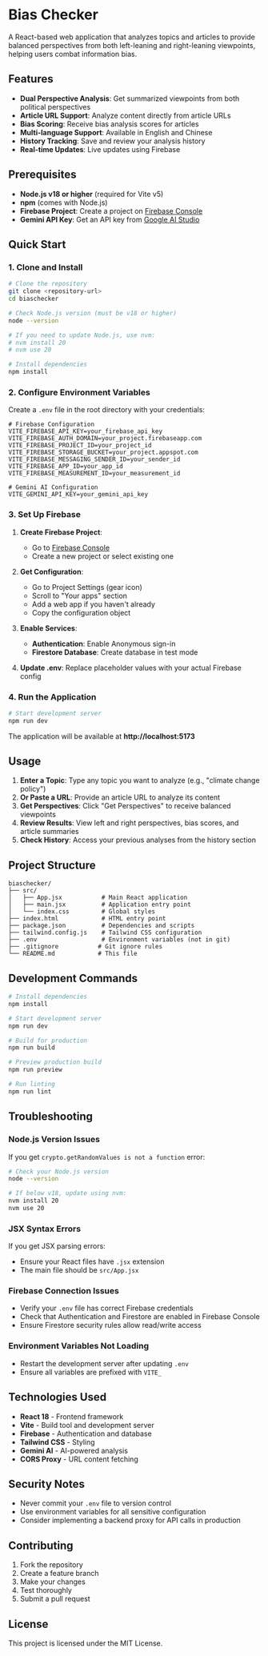 # Bias Checker

A React-based web application that analyzes topics and articles to provide balanced perspectives from both left-leaning and right-leaning viewpoints, helping users combat information bias.

## Features

- **Dual Perspective Analysis**: Get summarized viewpoints from both political perspectives
- **Article URL Support**: Analyze content directly from article URLs
- **Bias Scoring**: Receive bias analysis scores for articles
- **Multi-language Support**: Available in English and Chinese
- **History Tracking**: Save and review your analysis history
- **Real-time Updates**: Live updates using Firebase

## Prerequisites

- **Node.js v18 or higher** (required for Vite v5)
- **npm** (comes with Node.js)
- **Firebase Project**: Create a project on [Firebase Console](https://console.firebase.google.com/)
- **Gemini API Key**: Get an API key from [Google AI Studio](https://aistudio.google.com/app/apikey)

## Quick Start

### 1. Clone and Install

```bash
# Clone the repository
git clone <repository-url>
cd biaschecker

# Check Node.js version (must be v18 or higher)
node --version

# If you need to update Node.js, use nvm:
# nvm install 20
# nvm use 20

# Install dependencies
npm install
```

### 2. Configure Environment Variables

Create a `.env` file in the root directory with your credentials:

```env
# Firebase Configuration
VITE_FIREBASE_API_KEY=your_firebase_api_key
VITE_FIREBASE_AUTH_DOMAIN=your_project.firebaseapp.com
VITE_FIREBASE_PROJECT_ID=your_project_id
VITE_FIREBASE_STORAGE_BUCKET=your_project.appspot.com
VITE_FIREBASE_MESSAGING_SENDER_ID=your_sender_id
VITE_FIREBASE_APP_ID=your_app_id
VITE_FIREBASE_MEASUREMENT_ID=your_measurement_id

# Gemini AI Configuration
VITE_GEMINI_API_KEY=your_gemini_api_key
```

### 3. Set Up Firebase

1. **Create Firebase Project**:
   - Go to [Firebase Console](https://console.firebase.google.com/)
   - Create a new project or select existing one

2. **Get Configuration**:
   - Go to Project Settings (gear icon)
   - Scroll to "Your apps" section
   - Add a web app if you haven't already
   - Copy the configuration object

3. **Enable Services**:
   - **Authentication**: Enable Anonymous sign-in
   - **Firestore Database**: Create database in test mode

4. **Update .env**: Replace placeholder values with your actual Firebase config

### 4. Run the Application

```bash
# Start development server
npm run dev
```

The application will be available at **http://localhost:5173**

## Usage

1. **Enter a Topic**: Type any topic you want to analyze (e.g., "climate change policy")
2. **Or Paste a URL**: Provide an article URL to analyze its content
3. **Get Perspectives**: Click "Get Perspectives" to receive balanced viewpoints
4. **Review Results**: View left and right perspectives, bias scores, and article summaries
5. **Check History**: Access your previous analyses from the history section

## Project Structure

```
biaschecker/
├── src/
│   ├── App.jsx           # Main React application
│   ├── main.jsx          # Application entry point
│   └── index.css         # Global styles
├── index.html            # HTML entry point
├── package.json          # Dependencies and scripts
├── tailwind.config.js    # Tailwind CSS configuration
├── .env                  # Environment variables (not in git)
├── .gitignore           # Git ignore rules
└── README.md            # This file
```

## Development Commands

```bash
# Install dependencies
npm install

# Start development server
npm run dev

# Build for production
npm run build

# Preview production build
npm run preview

# Run linting
npm run lint
```

## Troubleshooting

### Node.js Version Issues
If you get `crypto.getRandomValues is not a function` error:
```bash
# Check your Node.js version
node --version

# If below v18, update using nvm:
nvm install 20
nvm use 20
```

### JSX Syntax Errors
If you get JSX parsing errors:
- Ensure your React files have `.jsx` extension
- The main file should be `src/App.jsx`

### Firebase Connection Issues
- Verify your `.env` file has correct Firebase credentials
- Check that Authentication and Firestore are enabled in Firebase Console
- Ensure Firestore security rules allow read/write access

### Environment Variables Not Loading
- Restart the development server after updating `.env`
- Ensure all variables are prefixed with `VITE_`

## Technologies Used

- **React 18** - Frontend framework
- **Vite** - Build tool and development server
- **Firebase** - Authentication and database
- **Tailwind CSS** - Styling
- **Gemini AI** - AI-powered analysis
- **CORS Proxy** - URL content fetching

## Security Notes

- Never commit your `.env` file to version control
- Use environment variables for all sensitive configuration
- Consider implementing a backend proxy for API calls in production

## Contributing

1. Fork the repository
2. Create a feature branch
3. Make your changes
4. Test thoroughly
5. Submit a pull request

## License

This project is licensed under the MIT License.
